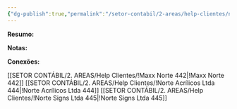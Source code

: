 ```yaml
---
{"dg-publish":true,"permalink":"/setor-contabil/2-areas/help-clientes/norte-acrilicos-ltda-444/","dgPassFrontmatter":true,"created":"2025-07-01T13:39:26.075-03:00","updated":"2025-07-01T14:58:40.227-03:00"}
---
```


**Resumo:**



**Notas:**




**Conexões:**


[[SETOR CONTÁBIL/2. AREAS/Help Clientes/!Maxx Norte 442\|!Maxx Norte 442]]
[[SETOR CONTÁBIL/2. AREAS/Help Clientes/!Norte Acrílicos Ltda 444\|!Norte Acrílicos Ltda 444]]
[[SETOR CONTÁBIL/2. AREAS/Help Clientes/!Norte Signs Ltda 445\|!Norte Signs Ltda 445]]